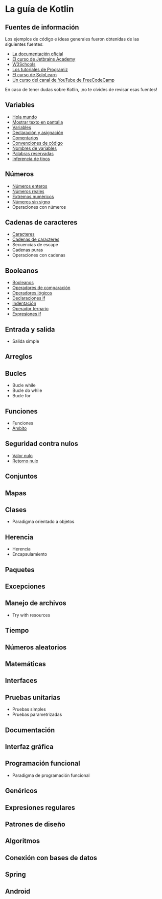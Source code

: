 # La guía de Kotlin

## Fuentes de información

Los ejemplos de código e ideas generales fueron obtenidas de las siguientes fuentes:

- [La documentación oficial](https://kotlinlang.org/docs/home.html)
- [El curso de Jetbrains Academy](https://hyperskill.org/tracks/18)
- [W3Schools](https://www.w3schools.com/kotlin/)
- [Los tutoriales de Programiz](https://www.programiz.com/kotlin-programming)
- [El curso de SoloLearn](https://www.sololearn.com/learning/1160)
- [Un curso del canal de YouTube de FreeCodeCamp](https://www.youtube.com/watch?v=F9UC9DY-vIU)

En caso de tener dudas sobre Kotlin, ¡no te olvides de revisar esas fuentes!

## Variables

- [Hola mundo](content/hola-mundo.md)
- [Mostrar texto en pantalla](content/mostrar-texto.md)
- [Variables](content/variables.md)
- [Declaración y asignación](content/declaracion-y-asignacion.md)
- [Comentarios](content/comentarios.md)
- [Convenciones de código](content/convenciones-de-codigo.md)
- [Nombres de variables](content/nombres-de-variables.md)
- [Palabras reservadas](content/palabras-clave.md)
- [Inferencia de tipos](content/inferencia-de-tipos.md)

## Números

- [Números enteros](content/numeros-enteros.md)
- [Números reales](content/numeros-reales.md)
- [Extremos numéricos](content/extremos-numericos.md)
- [Números sin signo](content/numeros-sin-signo.md)
- Operaciones con números

## Cadenas de caracteres

- [Caracteres](content/caracteres.md)
- [Cadenas de caracteres](content/string.md)
- Secuencias de escape
- Cadenas puras
- Operaciones con cadenas

## Booleanos

- [Booleanos](content/booleanos.md)
- [Operadores de comparación](content/operadores-de-comparacion.md)
- [Operadores lógicos](content/operadores-logicos.md)
- [Declaraciones if](content/declaracion-if.md)
- [Indentación](content/indentacion.md)
- [Operador ternario](content/operador-ternario.md)
- [Expresiones if](content/expresion-if.md)

## Entrada y salida

- Salida simple

## Arreglos

## Bucles

- Bucle while
- Bucle do while
- Bucle for

## Funciones

- Funciones
- [Ámbito](content/ambito.md)

## Seguridad contra nulos

- [Valor nulo](content/nulo.md)
- [Retorno nulo](content/retorno-nulo.md)

## Conjuntos

## Mapas

## Clases

- Paradigma orientado a objetos

## Herencia

- Herencia
- Encapsulamiento

## Paquetes

## Excepciones

## Manejo de archivos

- Try with resources

## Tiempo

## Números aleatorios

## Matemáticas

## Interfaces

## Pruebas unitarias

- Pruebas simples
- Pruebas parametrizadas

## Documentación

## Interfaz gráfica

## Programación funcional

- Paradigma de programación funcional

## Genéricos

## Expresiones regulares

## Patrones de diseño

## Algoritmos

## Conexión con bases de datos

## Spring

## Android
